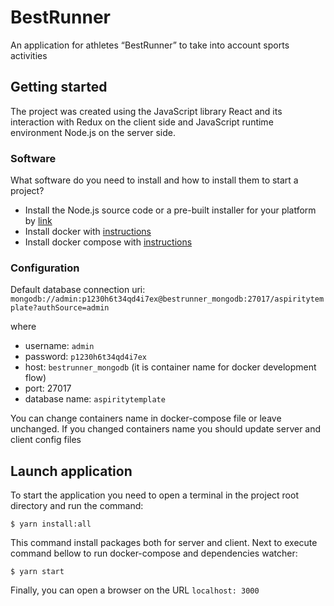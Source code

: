 BestRunner
==============

An application for athletes “BestRunner” to take into account sports activities

Getting started
---------------

The project was created using the JavaScript library React and its interaction with Redux on the client side and JavaScript runtime environment Node.js on the server side.

### Software

What software do you need to install and how to install them to start a project?

* Install the Node.js source code or a pre-built installer for your platform by [link](https://nodejs.org/en/download/)
* Install docker with [instructions](https://docs.docker.com/install/)
* Install docker compose with [instructions](https://docs.docker.com/compose/install/)

### Configuration

Default database connection uri:
`mongodb://admin:p1230h6t34qd4i7ex@bestrunner_mongodb:27017/aspiritytemplate?authSource=admin`

where
  * username: `admin`
  * password: `p1230h6t34qd4i7ex`
  * host: `bestrunner_mongodb` (it is container name for docker development flow)
  * port: 27017
  * database name: `aspiritytemplate`

You can change containers name in docker-compose file or leave unchanged. If you changed containers name you should update server and client config files

Launch application
------------------

To start the application you need to open a terminal in the project root directory and run the command:

    $ yarn install:all

This command install packages both for server and client.
Next to execute command bellow to run docker-compose and dependencies watcher:

    $ yarn start

Finally, you can open a browser on the URL `localhost: 3000`
